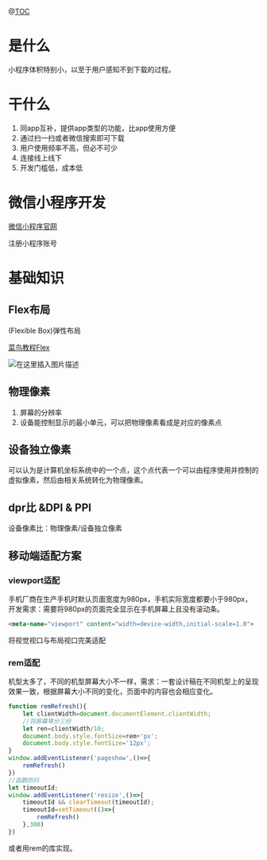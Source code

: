 ﻿@[TOC](目录)
# 是什么
小程序体积特别小，以至于用户感知不到下载的过程。


# 干什么

 1. 同app互补，提供app类型的功能，比app使用方便
 2. 通过扫一扫或者微信搜索即可下载
 3. 用户使用频率不高，但必不可少
 4. 连接线上线下
 5. 开发门槛低，成本低

# 微信小程序开发
[微信小程序官网](https://mp.weixin.qq.com/cgi-bin/wx)

注册小程序账号

# 基础知识
## Flex布局
(Flexible Box)弹性布局

[菜鸟教程Flex](https://www.runoob.com/w3cnote/flex-grammar.html)


![在这里插入图片描述](https://img-blog.csdnimg.cn/8e2890f13deb401f905e6d002b026ac1.png?x-oss-process=image/watermark,type_d3F5LXplbmhlaQ,shadow_50,text_Q1NETiBAcHVyaXR5LWdvb2Q=,size_16,color_FFFFFF,t_70,g_se,x_16)

## 物理像素

 1. 屏幕的分辨率
 2. 设备能控制显示的最小单元，可以把物理像素看成是对应的像素点

## 设备独立像素
可以认为是计算机坐标系统中的一个点，这个点代表一个可以由程序使用并控制的虚拟像素，然后由相关系统转化为物理像素。

## dpr比 &DPI & PPI
设备像素比：物理像素/设备独立像素

## 移动端适配方案
### viewport适配
手机厂商在生产手机时默认页面宽度为980px，手机实际宽度都要小于980px，开发需求：需要将980px的页面完全显示在手机屏幕上且没有滚动条。
```html
<meta-name="viewport" content="width=device-width,initial-scale=1.0">
```
将视觉视口与布局视口完美适配
### rem适配
机型太多了，不同的机型屏幕大小不一样，需求：一套设计稿在不同机型上的呈现效果一致，根据屏幕大小不同的变化，页面中的内容也会相应变化。

```javascript
function remRefresh(){
	let clientWidth=document.documentElement.clientWidth;
	//将屏幕等分三份
	let ren=clientWidth/10;
	document.body.style.fontSize=rem+'px';
	document.body.style.fontSize='12px';
}
window.addEventListener('pageshow',()=>{
	remRefresh()
})
//函数防抖
let timeoutId;
window.addEventListener('resize',()=>{
	timeoutId && clearTimeout(timeoutId);
	timeoutId=setTimeout(()=>{
		remRefresh()
	},300)
})
```
或者用rem的库实现。

